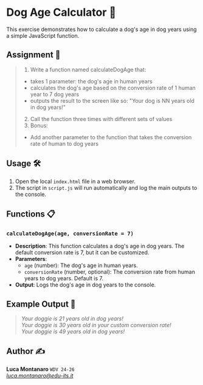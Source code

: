 # Dog Age Calculator 🐶

This exercise demonstrates how to calculate a dog's age in dog years using a simple JavaScript function.

## Assignment 📝

> 1. Write a function named calculateDogAge that:
> - takes 1 parameter: the dog's age in human years
> - calculates the dog's age based on the conversion rate of 1 human year to 7 dog years
> - outputs the result to the screen like so: "Your dog is NN years old in dog years!"
> 2. Call the function three times with different sets of values
> 3. Bonus:
> - Add another parameter to the function that takes the conversion rate of human to dog years

## Usage 🛠️

1. Open the local `index.html` file in a web browser.
2. The script in `script.js` will run automatically and log the main outputs to the console.

## Functions 📋

### `calculateDogAge(age, conversionRate = 7)`

- **Description**: This function calculates a dog's age in dog years. The default conversion rate is 7, but it can be customized.
- **Parameters**:
  - `age` (number): The dog's age in human years.
  - `conversionRate` (number, optional): The conversion rate from human years to dog years. Default is 7.
- **Output**: Logs the dog's age in dog years to the console.

## Example Output 📜

>*Your doggie is 21 years old in dog years!*  
>*Your doggie is 30 years old in your custom conversion rate!*  
>*Your doggie is 49 years old in dog years!*

## Author ✍️

**Luca Montanaro** `WDV 24-26`  
*luca.montanaro@edu-its.it*